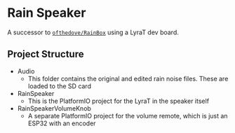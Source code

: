 # Rain Speaker
A successor to [`ofthedove/RainBox`](https://github.com/ofthedove/rainbox) using a LyraT dev board.

## Project Structure
- Audio
  - This folder contains the original and edited rain noise files. These are loaded to the SD card
- RainSpeaker
  - This is the PlatformIO project for the LyraT in the speaker itself
- RainSpeakerVolumeKnob
  - A separate PlatformIO project for the volume remote, which is just an ESP32 with an encoder
